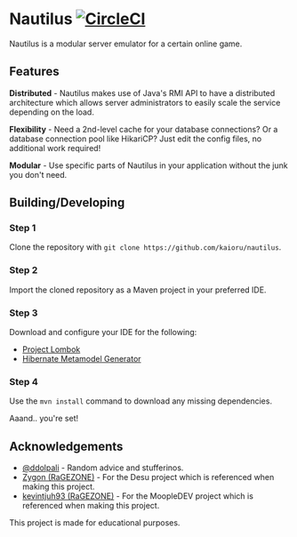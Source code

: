 # Nautilus [![CircleCI](https://circleci.com/gh/Kaioru/nautilus.svg?style=shield&circle-token=a552425db0e34ff7d0d696b421389cc25614b5d6)](https://circleci.com/gh/Kaioru/nautilus)
Nautilus is a modular server emulator for a certain online game.

## Features
**Distributed** - Nautilus makes use of Java's RMI API to have a distributed architecture which allows server administrators to easily scale the service depending on the load.

**Flexibility** - Need a 2nd-level cache for your database connections? Or a database connection pool like HikariCP? Just edit the config files, no additional work required!

**Modular** - Use specific parts of Nautilus in your application without the junk you don't need.

## Building/Developing
### Step 1
Clone the repository with `git clone https://github.com/kaioru/nautilus`.
### Step 2
Import the cloned repository as a Maven project in your preferred IDE.
### Step 3
Download and configure your IDE for the following:
* [Project Lombok](https://projectlombok.org/)
* [Hibernate Metamodel Generator](http://docs.jboss.org/hibernate/orm/5.0/topical/html/metamodelgen/MetamodelGenerator.html)
### Step 4
Use the `mvn install` command to download any missing dependencies.

Aaand.. you're set!

## Acknowledgements
* [@ddolpali]() - Random advice and stufferinos.
* [Zygon (RaGEZONE)](http://forum.ragezone.com/members/515335.html) - For the Desu project which is referenced when making this project.
* [kevintjuh93 (RaGEZONE)](http://forum.ragezone.com/members/501793.html) - For the MoopleDEV project which is referenced when making this project.

This project is made for educational purposes.
